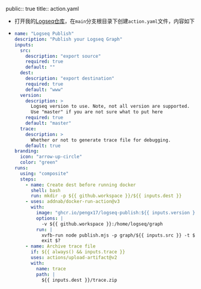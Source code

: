 public:: true
title:: action.yaml

- 打开我的[Logseq仓库](https://github.com/supery-chen/logseq)，在`main`分支根目录下创建`action.yaml`文件，内容如下
- ```yaml
  name: "Logseq Publish"
  description: "Publish your Logseq Graph"
  inputs:
    src:
      description: "export source"
      required: true
      default: ""
    dest:
      description: "export destination"
      required: true
      default: "www"
    version:
      description: >
        Logseq version to use. Note, not all version are supported.
        Use "master" if you are not sure what to put here
      required: true
      default: "master"
    trace:
      description: >
        Whether or not to generate trace file for debugging.
      default: true
  branding:
    icon: "arrow-up-circle"
    color: "green"
  runs:
    using: "composite"
    steps:
      - name: Create dest before running docker
        shell: bash
        run: mkdir -p ${{ github.workspace }}/${{ inputs.dest }}
      - uses: addnab/docker-run-action@v3
        with:
          image: "ghcr.io/pengx17/logseq-publish:${{ inputs.version }}"
          options: |
            -v ${{ github.workspace }}:/home/logseq/graph
          run: |
            xvfb-run node publish.mjs -p graph/${{ inputs.src }} -t ${{ inputs.trace }} -o graph/${{ inputs.dest }}
            exit $?
      - name: Archive trace file
        if: ${{ always() && inputs.trace }}
        uses: actions/upload-artifact@v2
        with:
          name: trace
          path: |
            ${{ inputs.dest }}/trace.zip
  ```